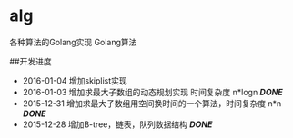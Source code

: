 # alg
各种算法的Golang实现 Golang算法

##开发进度
* 2016-01-04 增加skiplist实现
* 2016-01-03 增加求最大子数组的动态规划实现 时间复杂度 n*logn ***DONE***
* 2015-12-31 增加求最大子数组用空间换时间的一个算法，时间复杂度 n*n ***DONE***
* 2015-12-28 增加B-tree，链表，队列数据结构 ***DONE***
